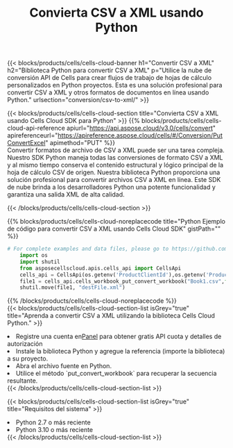 ﻿---
title:  Convierta CSV a XML usando Python
description: Utilizar el SDK de Cloud Aspose.Cells para Python para convertir un archivo de formato CSV a un archivo de formato XML.
kwords: Excel, Convert CSV to XML, REST, Python
howto: How to convert CSV to XML using Aspose.Cells Cloud Python library.
---
{{< blocks/products/cells/cells-cloud-banner h1="Convertir CSV a XML" h2="Biblioteca Python para convertir CSV a XML" p="Utilice la nube de conversión API de Cells para crear flujos de trabajo de hojas de cálculo personalizados en Python proyectos. Esta es una solución profesional para convertir CSV a XML y otros formatos de documentos en línea usando Python." urlsection="conversion/csv-to-xml/" >}}

{{< blocks/products/cells/cells-cloud-section title="Convierta CSV a XML usando Cells Cloud SDK para Python" >}}
{{% blocks/products/cells/cells-cloud-api-reference apiurl="https://api.aspose.cloud/v3.0/cells/convert" apireferenceurl="https://apireference.aspose.cloud/cells/#/Conversion/PutConvertExcel" apimethod="PUT" %}}
<br/>
Convertir formatos de archivo de CSV a XML puede ser una tarea compleja. Nuestro SDK Python maneja todas las conversiones de formato CSV a XML y al mismo tiempo conserva el contenido estructural y lógico principal de la hoja de cálculo CSV de origen. Nuestra biblioteca Python proporciona una solución profesional para convertir archivos CSV a XML en línea. Este SDK de nube brinda a los desarrolladores Python una potente funcionalidad y garantiza una salida XML de alta calidad.

{{< /blocks/products/cells/cells-cloud-section >}}

{{% blocks/products/cells/cells-cloud-noreplacecode title="Python Ejemplo de código para convertir CSV a XML usando Cells Cloud SDK" gistPath="" %}}
 
```python
# For complete examples and data files, please go to https://github.com/aspose-cells-cloud/aspose-cells-cloud-python/
    import os
    import shutil
    from asposecellscloud.apis.cells_api import CellsApi
    cells_api = CellsApi(os.getenv('ProductClientId'),os.getenv('ProductClientSecret'))
    file1 = cells_api.cells_workbook_put_convert_workbook("Book1.csv",format="xml")
    shutil.move(file1, "destFile.xml")     
```
 
{{% /blocks/products/cells/cells-cloud-noreplacecode %}}
<br/>
{{< blocks/products/cells/cells-cloud-section-list isGrey="true" title="Aprenda a convertir CSV a XML utilizando la biblioteca Cells Cloud Python." >}}
<li> Registre una cuenta en<a href="https://dashboard.aspose.cloud/">Panel</a> para obtener gratis API cuota y detalles de autorización</li>
<li>Instale la biblioteca Python y agregue la referencia (importe la biblioteca) a su proyecto.</li>
<li>Abra el archivo fuente en Python.</li>
<li>Utilice el método `put_convert_workbook` para recuperar la secuencia resultante.</li>
{{< /blocks/products/cells/cells-cloud-section-list >}}

{{< blocks/products/cells/cells-cloud-section-list isGrey="true" title="Requisitos del sistema" >}}
<li>Python 2.7 o más reciente</li>
<li>Python 3.10 o más reciente</li>
{{< /blocks/products/cells/cells-cloud-section-list >}}
